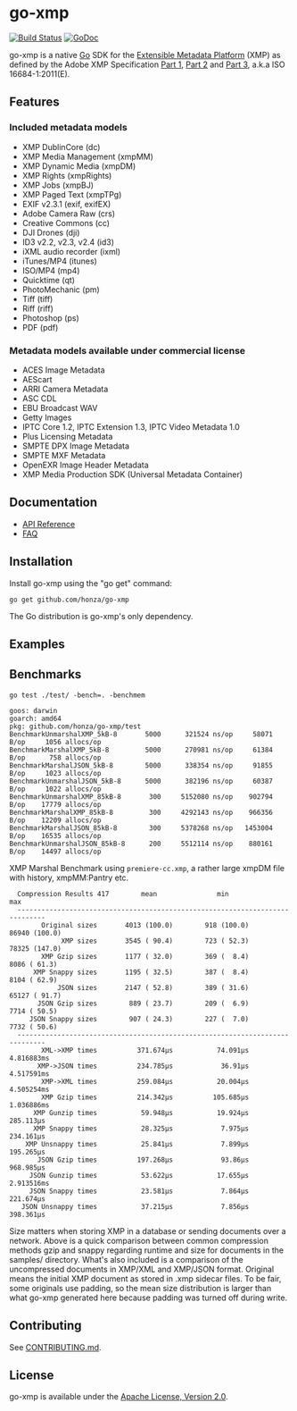 go-xmp
===========

[![Build Status](https://travis-ci.org/github.com/honza/go-xmp.svg?branch=master)](https://travis-ci.org/github.com/honza/go-xmp)
[![GoDoc](https://godoc.org/github.com/honza/go-xmp?status.svg)](https://godoc.org/github.com/honza/go-xmp/xmp)


go-xmp is a native [Go](http://golang.org/) SDK for the [Extensible Metadata Platform](http://www.adobe.com/devnet/xmp.html) (XMP) as defined by the Adobe XMP Specification [Part 1](http://wwwimages.adobe.com/content/dam/Adobe/en/devnet/xmp/pdfs/XMP%20SDK%20Release%20cc-2016-08/XMPSpecificationPart1.pdf), [Part 2](http://wwwimages.adobe.com/content/dam/Adobe/en/devnet/xmp/pdfs/XMP%20SDK%20Release%20cc-2016-08/XMPSpecificationPart2.pdf) and [Part 3](http://wwwimages.adobe.com/content/dam/Adobe/en/devnet/xmp/pdfs/XMP%20SDK%20Release%20cc-2016-08/XMPSpecificationPart3.pdf), a.k.a ISO 16684-1:2011(E).

Features
--------

### Included metadata models

* XMP DublinCore (dc)
* XMP Media Management (xmpMM)
* XMP Dynamic Media (xmpDM)
* XMP Rights (xmpRights)
* XMP Jobs (xmpBJ)
* XMP Paged Text (xmpTPg)
* EXIF v2.3.1 (exif, exifEX)
* Adobe Camera Raw (crs)
* Creative Commons (cc)
* DJI Drones (dji)
* ID3 v2.2, v2.3, v2.4 (id3)
* iXML audio recorder (ixml)
* iTunes/MP4 (itunes)
* ISO/MP4 (mp4)
* Quicktime (qt)
* PhotoMechanic (pm)
* Tiff (tiff)
* Riff (riff)
* Photoshop (ps)
* PDF (pdf)

### Metadata models available under commercial license

* ACES Image Metadata
* AEScart
* ARRI Camera Metadata
* ASC CDL
* EBU Broadcast WAV
* Getty Images
* IPTC Core 1.2, IPTC Extension 1.3, IPTC Video Metadata 1.0
* Plus Licensing Metadata
* SMPTE DPX Image Metadata
* SMPTE MXF Metadata
* OpenEXR Image Header Metadata
* XMP Media Production SDK (Universal Metadata Container)


Documentation
-------------

- [API Reference](http://godoc.org/github.com/honza/go-xmp/xmp)
- [FAQ](https://github.com/github.com/honza/go-xmp/wiki/FAQ)

Installation
------------

Install go-xmp using the "go get" command:

    go get github.com/honza/go-xmp

The Go distribution is go-xmp's only dependency.

Examples
--------




Benchmarks
----------

```
go test ./test/ -bench=. -benchmem

goos: darwin
goarch: amd64
pkg: github.com/honza/go-xmp/test
BenchmarkUnmarshalXMP_5kB-8       5000      321524 ns/op     58071 B/op     1056 allocs/op
BenchmarkMarshalXMP_5kB-8         5000      270981 ns/op     61384 B/op      758 allocs/op
BenchmarkMarshalJSON_5kB-8        5000      338354 ns/op     91855 B/op     1023 allocs/op
BenchmarkUnmarshalJSON_5kB-8      5000      382196 ns/op     60387 B/op     1022 allocs/op
BenchmarkUnmarshalXMP_85kB-8       300     5152080 ns/op    902794 B/op    17779 allocs/op
BenchmarkMarshalXMP_85kB-8         300     4292143 ns/op    966356 B/op    12209 allocs/op
BenchmarkMarshalJSON_85kB-8        300     5378268 ns/op   1453004 B/op    16535 allocs/op
BenchmarkUnmarshalJSON_85kB-8      200     5512114 ns/op    880161 B/op    14497 allocs/op
```

XMP Marshal Benchmark using `premiere-cc.xmp`, a rather large xmpDM file with history, xmpMM:Pantry etc.

```
  Compression Results 417        mean               min                  max
  -----------------------------------------------------------------------------
        Original sizes       4013 (100.0)        918 (100.0)      86940 (100.0)
             XMP sizes       3545 ( 90.4)        723 ( 52.3)      78325 (147.0)
        XMP Gzip sizes       1177 ( 32.0)        369 (  8.4)       8086 ( 61.3)
      XMP Snappy sizes       1195 ( 32.5)        387 (  8.4)       8104 ( 62.9)
            JSON sizes       2147 ( 52.8)        389 ( 31.6)      65127 ( 91.7)
       JSON Gzip sizes        889 ( 23.7)        209 (  6.9)       7714 ( 50.5)
     JSON Snappy sizes        907 ( 24.3)        227 (  7.0)       7732 ( 50.6)
  -----------------------------------------------------------------------------
        XML->XMP times          371.674µs           74.091µs         4.816883ms
       XMP->JSON times          234.785µs            36.91µs         4.517591ms
        XMP->XML times          259.084µs           20.004µs         4.505254ms
        XMP Gzip times          214.342µs          105.685µs         1.036886ms
      XMP Gunzip times           59.948µs           19.924µs          285.113µs
      XMP Snappy times           28.325µs            7.975µs          234.161µs
    XMP Unsnappy times           25.841µs            7.899µs          195.265µs
       JSON Gzip times          197.268µs            93.86µs          968.985µs
     JSON Gunzip times           53.622µs           17.655µs         2.913516ms
     JSON Snappy times           23.581µs            7.864µs          221.674µs
   JSON Unsnappy times           37.215µs            7.856µs          398.361µs
```

Size matters when storing XMP in a database or sending documents over a network. Above is a quick comparison between common compression methods gzip and snappy regarding runtime and size for documents in the samples/ directory. What's also included is a comparison of the uncompressed documents in XMP/XML and XMP/JSON format. Original means the initial XMP document as stored in .xmp sidecar files. To be fair, some originals use padding, so the mean size distribution is larger than what go-xmp generated here because padding was turned off during write.

Contributing
------------

See [CONTRIBUTING.md](https://github.com/github.com/honza/go-xmp/blob/master/.github/CONTRIBUTING.md).


License
-------

go-xmp is available under the [Apache License, Version 2.0](http://www.apache.org/licenses/LICENSE-2.0.html).


